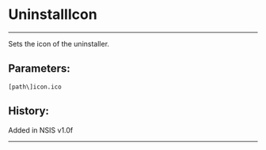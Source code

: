 # UninstallIcon

---

Sets the icon of the uninstaller.

## Parameters:

    [path\]icon.ico

## History:

Added in NSIS v1.0f

---
